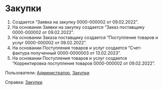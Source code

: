#  Закупки

1. Создается “Заявка на закупку 0000-000002 от 09.02.2022”.
2. На основании Заявки на закупку создается “Заказ поставщику 0000-000002 от 09.02.2022”.
3. На основании Заказа поставщику создается “Поступление товаров и услуг 0000-000002 от 09.02.2022”.
4. На основании Поступления товаров и услуг создается “Счет-фактура полученный 0000-0000003 от 13.02.2023”.
5. На основании Поступления товаров и услуг создается “Корректировка поступления товаров 0000-000002 от 09.02.2022”.

Пользователи: [Администратор](../Users/Administrator.md), [Закупки](../Users/Purchases.md)

Справка: <a href="https://konstanta-it.github.io/erp4food/Purchases/OrderToSupplier/" target="_blank"> Закупки </a>